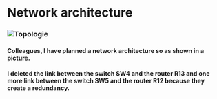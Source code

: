 # Network architecture
### ![Topologie](https://user-images.githubusercontent.com/99610266/202911360-d1f1ad7a-1bc4-470a-9fce-0f465446ad6a.png)

#### Colleagues, I  have planned a network architecture so as shown in a picture.
#### I deleted the link between the switch SW4 and the router R13 and one more link between the switch SW5 and the router R12 because they create a redundancy. 
